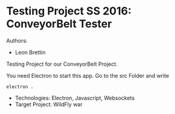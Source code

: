Testing Project SS 2016: ConveyorBelt Tester
========================
Authors:
* Leon Brettin

Testing Project for our ConveyorBelt Project.

You need Electron to start this app.
Go to the src Folder and write

```electron .```

* Technologies: Electron, Javascript, Websockets
* Target Project: WildFly war
